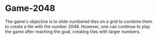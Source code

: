 # Game-2048
The game's objective is to slide numbered tiles on a grid to combine them to create a tile with the number 2048. However, one can continue to play the game after reaching the goal, creating tiles with larger numbers.
